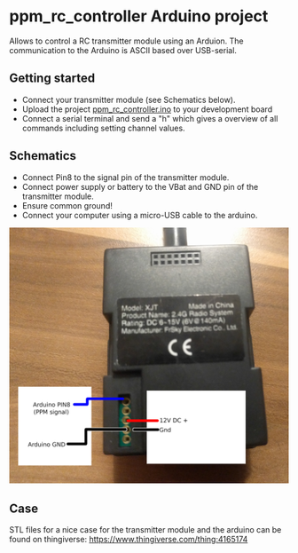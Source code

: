 # ppm_rc_controller Arduino project

Allows to control a RC transmitter module using an Arduion. The communication to the Arduino is ASCII based over USB-serial.

## Getting started

* Connect your transmitter module (see Schematics below).
* Upload the project [ppm_rc_controller.ino](ppm_rc_controller.ino) to your development board
* Connect a serial terminal and send a "h" which gives a overview of all commands including setting channel values.

## Schematics

* Connect Pin8 to the signal pin of the transmitter module.
* Connect power supply or battery to the VBat and GND pin of the transmitter module.
* Ensure common ground!
* Connect your computer using a micro-USB cable to the arduino.

![](schematics.jpg)

## Case

STL files for a nice case for the transmitter module and the arduino can be found on thingiverse: https://www.thingiverse.com/thing:4165174


